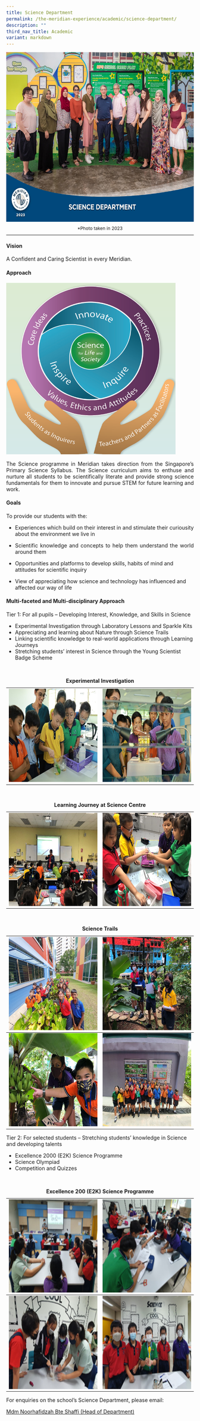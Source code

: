 ```yaml
---
title: Science Department
permalink: /the-meridian-experience/academic/science-department/
description: ""
third_nav_title: Academic
variant: markdown
---
```

<img src="/images/Our%20Staff/2023%20Dept%20Photos/Science__Formal_min.jpg" style="width:650px;height:455px;float:center">

<p style="line-height:0.5em; font-size: 12px; text-align:center;">*Photo taken in 2023</p>
<hr>

#### Vision

<p align="justify">A Confident and Caring Scientist in every Meridian.</p>

#### Approach

<img src="/images/The%20Meridian%20Experience/Science%20Dept/2024_Sci1.png" style="width:455px;height:460px;float:center">

<p align="justify">The Science programme in Meridian takes direction from the Singapore’s Primary Science Syllabus. The Science curriculum aims to enthuse and nurture all students to be scientifically literate and provide strong science fundamentals for them to innovate and pursue STEM for future learning and work.</p>


#### Goals
To provide our students with the:

*   <p align="justify">Experiences which build on their interest in and stimulate their curiousity about the environment we live in</p>
    
*  <p align="justify"> Scientific knowledge and concepts to help them understand the world around them</p>
    
*   Opportunities and platforms to develop skills, habits of mind and attitudes for scientific inquiry  
    
*   View of appreciating how science and technology has influenced and affected our way of life

#### Multi-faceted and Multi-disciplinary Approach
<span>Tier 1: For all pupils – Developing Interest, Knowledge, and Skills in Science</span>
* Experimental Investigation through Laboratory Lessons and Sparkle Kits  
* Appreciating and learning about Nature through Science Trails
* Linking scientific knowledge to real-world applications through Learning Journeys
* Stretching students’ interest in Science through the Young Scientist Badge Scheme

<br>

<table style="width:100%">

  <tbody><tr>
		</tr></tbody><caption><b>Experimental Investigation</b></caption>
    <tbody><tr><td><img src="/images/The%20Meridian%20Experience/Science%20Dept/2024_Sci2.png" style="width:350px;height:250px;float:center"></td>
    <td><img src="/images/The%20Meridian%20Experience/Science%20Dept/2024_Sci3.png" style="width:350px;height:250px;float:center"></td>
	</tr>
	
</tbody></table>
<br>
<table style="width:100%">

  <tbody><tr>
		</tr></tbody><caption><b>Learning Journey at Science Centre</b></caption>
    <tbody><tr><td><img src="/images/The%20Meridian%20Experience/Science%20Dept/2024_Sci4.png" style="width:350px;height:250px;float:center"></td>
    <td><img src="/images/The%20Meridian%20Experience/Science%20Dept/2024_Sci5.png" style="width:350px;height:250px;float:center"></td>
	</tr>
	
</tbody></table>
<br>
<table style="width:100%">

  <tbody><tr>
		</tr></tbody><caption><b>Science Trails</b></caption>
    <tbody><tr><td><img src="/images/The%20Meridian%20Experience/Science%20Dept/2024_Sci6.png" style="width:350px;height:250px;float:center"></td>
    <td><img src="/images/The%20Meridian%20Experience/Science%20Dept/2024_Sci7.png" style="width:350px;height:250px;float:center"></td>
	</tr>
	<tr>
		</tr></tbody>
    <tbody><tr><td><img src="/images/The%20Meridian%20Experience/Science%20Dept/2024_Sci8.png" style="width:350px;height:250px;float:center"></td>
    <td><img src="/images/The%20Meridian%20Experience/Science%20Dept/2024_Sci9.png" style="width:350px;height:250px;float:center"></td>
	</tr>
</tbody></table>

<span>Tier 2: For selected students – Stretching students’ knowledge in Science and developing talents</span>
*  Excellence 2000 (E2K) Science Programme  
* Science Olympiad
* Competition and Quizzes
<br>

<table style="width:100%">

  <tbody><tr>
		</tr></tbody><caption><b>Excellence 200 (E2K) Science Programme</b></caption>
    <tbody><tr><td><img src="/images/The%20Meridian%20Experience/Science%20Dept/2024_Sci10.png" style="width:350px;height:250px;float:center"></td>
    <td><img src="/images/The%20Meridian%20Experience/Science%20Dept/2024_Sci11.png" style="width:350px;height:250px;float:center"></td>
	</tr>
	<tr>
		</tr></tbody>
    <tbody><tr><td><img src="/images/The%20Meridian%20Experience/Science%20Dept/2024_Sci12.png" style="width:350px;height:250px;float:center"></td>
    <td><img src="/images/The%20Meridian%20Experience/Science%20Dept/2024_Sci13.png" style="width:350px;height:250px;float:center"></td>
	</tr>
</tbody></table>

<p>For enquiries on the school’s Science Department, please email:</p>
<a href="mailto:noorhafidzah_shaffi@moe.edu.sg">Mdm Noorhafidzah Bte Shaffi (Head of Department)</a>